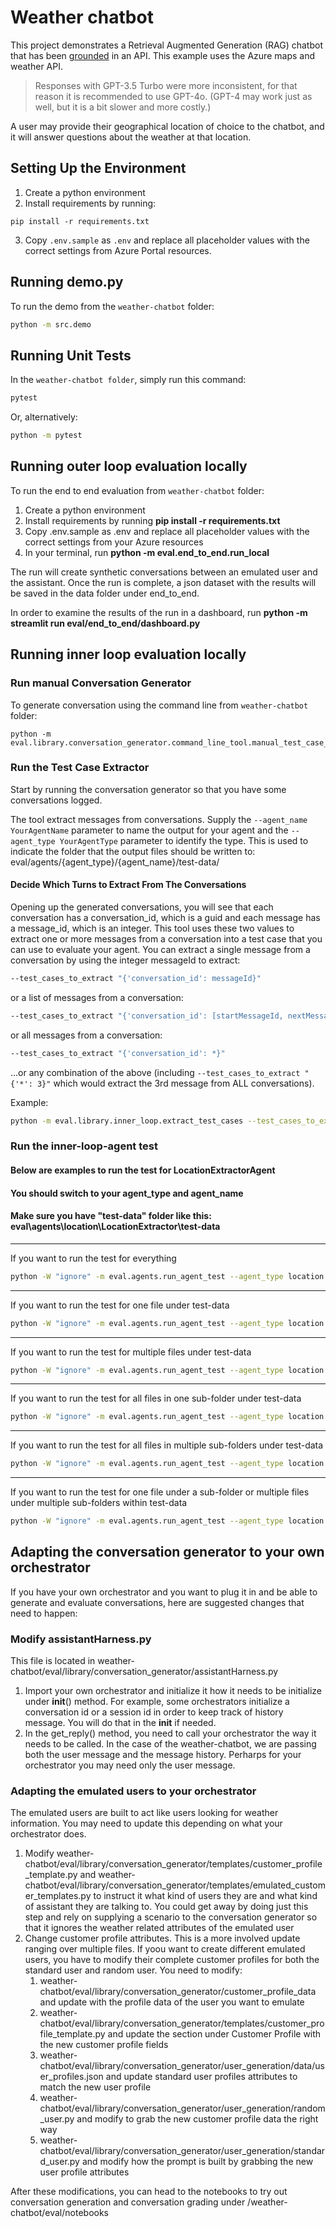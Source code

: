 # Weather chatbot

This project demonstrates a Retrieval Augmented Generation (RAG) chatbot that has been [grounded](https://techcommunity.microsoft.com/t5/fasttrack-for-azure/grounding-llms/ba-p/3843857) in an API. This example uses the Azure maps and weather API.

> Responses with GPT-3.5 Turbo were more inconsistent, for that reason it is recommended to use GPT-4o. (GPT-4 may work just as well, but it is a bit slower and more costly.)

A user may provide their geographical location of choice to the chatbot, and it will answer questions about the weather at that location.

## Setting Up the Environment

1. Create a python environment
2. Install requirements by running: 

```pip install -r requirements.txt```

3. Copy `.env.sample` as `.env` and replace all placeholder values with the correct settings from Azure Portal resources.


## Running demo.py
To run the demo from the `weather-chatbot` folder:


```bash
python -m src.demo
```

## Running Unit Tests

In the `weather-chatbot folder`, simply run this command:

```bash
pytest
```
Or, alternatively:

```bash
python -m pytest
```

## Running outer loop evaluation locally

To run the end to end evaluation from `weather-chatbot` folder:
1. Create a python environment
1. Install requirements by running **pip install -r requirements.txt**
1. Copy .env.sample as .env and replace all placeholder values with the correct settings from your Azure resources
1. In your terminal, run **python -m eval.end_to_end.run_local**


The run will create synthetic conversations between an emulated user and the assistant.
Once the run is complete, a json dataset with the results will be saved in the data folder under end_to_end.

In order to examine the results of the run in a dashboard, run **python -m streamlit run eval/end_to_end/dashboard.py**

## Running inner loop evaluation locally
### Run manual Conversation Generator

To generate conversation using the command line from `weather-chatbot` folder:

``` 
python -m eval.library.conversation_generator.command_line_tool.manual_test_case_gen_tool
```

### Run the Test Case Extractor

Start by running the conversation generator so that you have some conversations logged.

The tool extract messages from conversations. Supply the
```--agent_name YourAgentName``` parameter to name the output for your agent and the
```--agent_type YourAgentType``` parameter to identify the type. This is used to indicate the folder that
the output files should be written to: eval/agents/{agent_type}/{agent_name}/test-data/

#### Decide Which Turns to Extract From The Conversations

Opening up the generated conversations, you will see that each conversation has a conversation_id, which is a guid and each message has a message_id, which is an integer. This tool uses these two values to extract one or more messages from a conversation into a test case that you can use to evaluate your agent.
You can extract a single message from a conversation by using the integer messageId to extract:

```bash
--test_cases_to_extract "{'conversation_id': messageId}"
```

or a list of messages from a conversation:

```bash
--test_cases_to_extract "{'conversation_id': [startMessageId, nextMessageId, endMessageId]}"
```

or all messages from a conversation:

```bash
--test_cases_to_extract "{'conversation_id': *}"
```

 ...or any combination of the above (including ```--test_cases_to_extract "{'*': 3}"``` which would extract the 3rd message from ALL conversations).

Example: 
```bash
python -m eval.library.inner_loop.extract_test_cases --test_cases_to_extract "{'35fe2f005a7e4fa5be2f4e7774e1982d': 3}" --agent_type location --agent_name LocationExtractor
```

### Run the inner-loop-agent test
#### Below are examples to run the test for LocationExtractorAgent
#### You should switch to your agent_type and agent_name
#### Make sure you have "test-data" folder like this: eval\agents\location\LocationExtractor\test-data
-------------------------------------------------------------------------------------
If you want to run the test for everything
```bash
python -W "ignore" -m eval.agents.run_agent_test --agent_type location --agent_name LocationExtractor --test_data \*
```
-------------------------------------------------------------------------------------
If you want to run the test for one file under test-data
```bash
python -W "ignore" -m eval.agents.run_agent_test --agent_type location --agent_name LocationExtractor --test_data file_name.json
```
-------------------------------------------------------------------------------------
If you want to run the test for multiple files under test-data
```bash
python -W "ignore" -m eval.agents.run_agent_test --agent_type location --agent_name LocationExtractor --test_data file_name1.json file_name2.json etc.,
```
-------------------------------------------------------------------------------------
If you want to run the test for all files in one sub-folder under test-data
```bash
python -W "ignore" -m eval.agents.run_agent_test --agent_type location --agent_name LocationExtractor --test_data folder_name
```
-------------------------------------------------------------------------------------
If you want to run the test for all files in multiple sub-folders under test-data
```bash
python -W "ignore" -m eval.agents.run_agent_test --agent_type location --agent_name LocationExtractor --test_data folder_name1 folder_name2
```
-------------------------------------------------------------------------------------
If you want to run the test for one file under a sub-folder or multiple files under multiple sub-folders within test-data
```bash
python -W "ignore" -m eval.agents.run_agent_test --agent_type location --agent_name LocationExtractor --test_data folder_name1/file1.json folder_name2/file2.json
```

## Adapting the conversation generator to your own orchestrator
If you have your own orchestrator and you want to plug it in and be able to generate and evaluate conversations, here are suggested changes that need to happen:
### Modify assistantHarness.py
This file is located in weather-chatbot/eval/library/conversation_generator/assistantHarness.py
1. Import your own orchestrator and initialize it how it needs to be initialize under __init__() method. For example, some orchestrators initialize a conversation id or a session id in order to keep track of history message. You will do that in the __init__ if needed. 
1. In the get_reply() method, you need to call your orchestrator the way it needs to be called. In the case of the weather-chatbot, we are passing both the user message and the message history. Perharps for your orchestrator you may need only the user message.

### Adapting the emulated users to your orchestrator
The emulated users are built to act like users looking for weather information. You may need to update this depending on what your orchestrator does. 
1. Modify weather-chatbot/eval/library/conversation_generator/templates/customer_profile_template.py and weather-chatbot/eval/library/conversation_generator/templates/emulated_customer_templates.py to instruct it what kind of users they are and what kind of assistant they are talking to. You could get away by doing just this step and rely on supplying a scenario to the conversation generator so that it ignores the weather related attributes of the emulated user
2. Change customer profile attributes. This is a more involved update ranging over multiple files. If yoou want to create different emulated users, you have to modify their complete customer profiles for both the standard user and random user. You need to modify:
   1. weather-chatbot/eval/library/conversation_generator/customer_profile_data and update with the profile data of the user you want to emulate
   2. weather-chatbot/eval/library/conversation_generator/templates/customer_profile_template.py and update the section under Customer Profile with the new customer profile fields
   3. weather-chatbot/eval/library/conversation_generator/user_generation/data/user_profiles.json and update standard user profiles attributes to match the new user profile
   4. weather-chatbot/eval/library/conversation_generator/user_generation/random_user.py and modify to grab the new customer profile data the right way
   5. weather-chatbot/eval/library/conversation_generator/user_generation/standard_user.py and modify how the prompt is built by grabbing the new user profile attributes

After these modifications, you can head to the notebooks to try out conversation generation and conversation grading under /weather-chatbot/eval/notebooks
  
